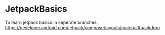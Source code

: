 # JetpackBasics
To learn jetpack basics in seperate branches.
https://developer.android.com/jetpack/compose/layouts/material#backdrop
